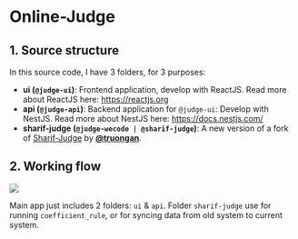 # Online-Judge

## 1. Source structure
In this source code, I have 3 folders, for 3 purposes:
- **ui (`@judge-ui`)**: Frontend application, develop with ReactJS. Read more about ReactJS here: https://reactjs.org
- **api (`@judge-api`)**: Backend application for `@judge-ui`: Develop with NestJS. Read more about NestJS here: https://docs.nestjs.com/
- **sharif-judge (`@judge-wecode | @sharif-judge`)**: A new version of a fork of [Sharif-Judge](https://github.com/mjnaderi/Sharif-Judge) by [**@truongan**](https://github.com/truongan/wecode-judge).

## 2. Working flow

![](https://i.imgur.com/77CqQ2F.png)

Main app just includes 2 folders: `ui` & `api`. Folder `sharif-judge` use for running `coefficient_rule`, or for syncing data from old system to current system.
